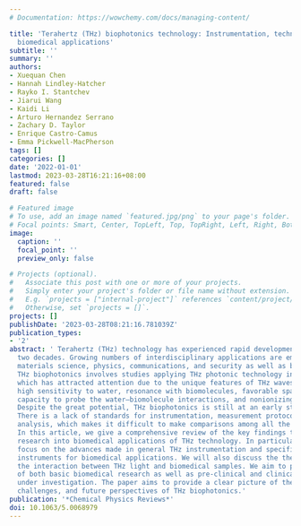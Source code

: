 ```yaml
---
# Documentation: https://wowchemy.com/docs/managing-content/

title: 'Terahertz (THz) biophotonics technology: Instrumentation, techniques, and
  biomedical applications'
subtitle: ''
summary: ''
authors:
- Xuequan Chen
- Hannah Lindley-Hatcher
- Rayko I. Stantchev
- Jiarui Wang
- Kaidi Li
- Arturo Hernandez Serrano
- Zachary D. Taylor
- Enrique Castro-Camus
- Emma Pickwell-MacPherson
tags: []
categories: []
date: '2022-01-01'
lastmod: 2023-03-28T16:21:16+08:00
featured: false
draft: false

# Featured image
# To use, add an image named `featured.jpg/png` to your page's folder.
# Focal points: Smart, Center, TopLeft, Top, TopRight, Left, Right, BottomLeft, Bottom, BottomRight.
image:
  caption: ''
  focal_point: ''
  preview_only: false

# Projects (optional).
#   Associate this post with one or more of your projects.
#   Simply enter your project's folder or file name without extension.
#   E.g. `projects = ["internal-project"]` references `content/project/deep-learning/index.md`.
#   Otherwise, set `projects = []`.
projects: []
publishDate: '2023-03-28T08:21:16.781039Z'
publication_types:
- '2'
abstract: ' Terahertz (THz) technology has experienced rapid development in the past
  two decades. Growing numbers of interdisciplinary applications are emerging, including
  materials science, physics, communications, and security as well as biomedicine.
  THz biophotonics involves studies applying THz photonic technology in biomedicine,
  which has attracted attention due to the unique features of THz waves, such as the
  high sensitivity to water, resonance with biomolecules, favorable spatial resolution,
  capacity to probe the water–biomolecule interactions, and nonionizing photon energy.
  Despite the great potential, THz biophotonics is still at an early stage of development.
  There is a lack of standards for instrumentation, measurement protocols, and data
  analysis, which makes it difficult to make comparisons among all the work published.
  In this article, we give a comprehensive review of the key findings that have underpinned
  research into biomedical applications of THz technology. In particular, we will
  focus on the advances made in general THz instrumentation and specific THz-based
  instruments for biomedical applications. We will also discuss the theories describing
  the interaction between THz light and biomedical samples. We aim to provide an overview
  of both basic biomedical research as well as pre-clinical and clinical applications
  under investigation. The paper aims to provide a clear picture of the achievements,
  challenges, and future perspectives of THz biophotonics.'
publication: '*Chemical Physics Reviews*'
doi: 10.1063/5.0068979
---
```

